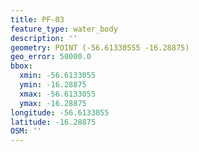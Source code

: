 ```yaml
---
title: PF-03
feature_type: water_body
description: ''
geometry: POINT (-56.61330555 -16.28875)
geo_error: 50000.0
bbox:
  xmin: -56.6133055
  ymin: -16.28875
  xmax: -56.6133055
  ymax: -16.28875
longitude: -56.6133055
latitude: -16.28875
OSM: ''
---
```

